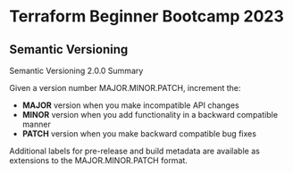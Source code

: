 # Terraform Beginner Bootcamp 2023

## Semantic Versioning 

Semantic Versioning 2.0.0
Summary

Given a version number MAJOR.MINOR.PATCH, increment the:

   - **MAJOR** version when you make incompatible API changes
   - **MINOR** version when you add functionality in a backward compatible manner
   - **PATCH** version when you make backward compatible bug fixes

Additional labels for pre-release and build metadata are available as extensions to the MAJOR.MINOR.PATCH format.